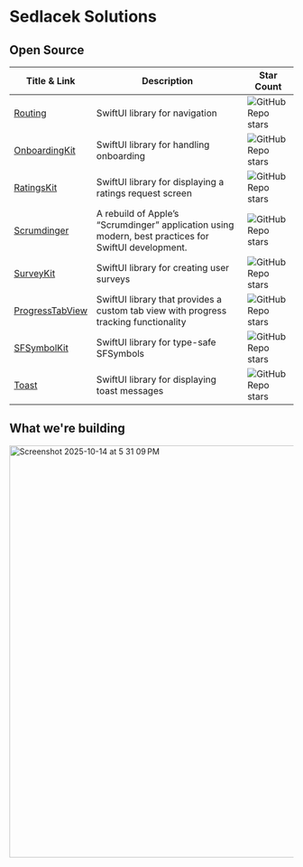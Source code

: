 # Sedlacek Solutions

## Open Source

| Title & Link | Description | Star Count |
|-------------|------------|------------|
| [Routing](https://github.com/Sedlacek-Solutions/Routing) | SwiftUI library for navigation | ![GitHub Repo stars](https://img.shields.io/github/stars/Sedlacek-Solutions/Routing?style=social) |
| [OnboardingKit](https://github.com/Sedlacek-Solutions/OnboardingKit) | SwiftUI library for handling onboarding | ![GitHub Repo stars](https://img.shields.io/github/stars/Sedlacek-Solutions/OnboardingKit?style=social) |
| [RatingsKit](https://github.com/Sedlacek-Solutions/RatingsKit) | SwiftUI library for displaying a ratings request screen | ![GitHub Repo stars](https://img.shields.io/github/stars/Sedlacek-Solutions/RatingsKit?style=social) |
| [Scrumdinger](https://github.com/Sedlacek-Solutions/Scrumdinger) | A rebuild of Apple’s “Scrumdinger” application using modern, best practices for SwiftUI development. | ![GitHub Repo stars](https://img.shields.io/github/stars/Sedlacek-Solutions/Scrumdinger?style=social) |
| [SurveyKit](https://github.com/Sedlacek-Solutions/SurveyKit) | SwiftUI library for creating user surveys | ![GitHub Repo stars](https://img.shields.io/github/stars/Sedlacek-Solutions/SurveyKit?style=social) |
| [ProgressTabView](https://github.com/Sedlacek-Solutions/ProgressTabView) | SwiftUI library that provides a custom tab view with progress tracking functionality | ![GitHub Repo stars](https://img.shields.io/github/stars/Sedlacek-Solutions/ProgressTabView?style=social) |
| [SFSymbolKit](https://github.com/Sedlacek-Solutions/SFSymbolKit) | SwiftUI library for type-safe SFSymbols | ![GitHub Repo stars](https://img.shields.io/github/stars/Sedlacek-Solutions/SFSymbolKit?style=social) |
| [Toast](https://github.com/Sedlacek-Solutions/Toast) | SwiftUI library for displaying toast messages | ![GitHub Repo stars](https://img.shields.io/github/stars/Sedlacek-Solutions/Toast?style=social) |

## What we're building

<img width="1087" height="730" alt="Screenshot 2025-10-14 at 5 31 09 PM" src="https://github.com/user-attachments/assets/f15f35fd-f0db-4928-b103-d1353b2a1334" />
